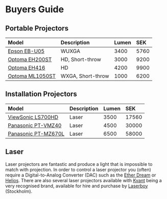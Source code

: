 # Buyers Guide

## Portable Projectors

| **Model** | **Description** | Lumen | SEK |
| :--- | :--- | :--- | :--- |
| [Epson EB-U05](https://www.visunext.se/sv/epson-eb-u05.html) | WUXGA | 3400 | 5760 |
| [Optoma EH200ST](https://www.visunext.se/sv/optoma-eh200st.html) | HD, Short-throw | 3000 | 9200 |
| [Optoma EH416](https://www.visunext.se/sv/optoma-eh416.html) | HD | 4200 | 9900 |
| [Optoma ML1050ST](https://www.dustin.se/product/5011068989/ml1050st-ultra-mobile) | WXGA, Short-throw | 1000 | 6200 |

## Installation  Projectors

| Model | **Description** | Lumen | SEK |
| :--- | :--- | :--- | :--- |
| [ViewSonic LS700HD](https://www.visunext.se/sv/viewsonic-ls700hd.html) | Laser | 3500 | 17560 |
| [Panasonic PT-VMZ40](https://www.visunext.se/sv/panasonic-pt-vmz40.html) | Laser | 4500 | 30000 |
| [Panasonic PT-MZ670L](https://www.visunext.se/sv/panasonic-pt-mz670l-utan-objektiv.html) | Laser | 6500 | 58000 |

## Laser

Laser projectors are fantastic and produce a light that is impossible to match with projection. In order to control a laser projector you \(often\) require a Digital-to-Analog Converter \(DAC\) such as the [Ether Dream](https://ether-dream.com/) or [Helios](https://bitlasers.com/helios-laser-dac/). There are also several laser projectors available with [Kvant](https://www.kvantlasers.sk/collections/) being a very recognised brand, available for hire and purchase by [Laserboy](http://www.laserboy.se/) \(Stockholm\).

